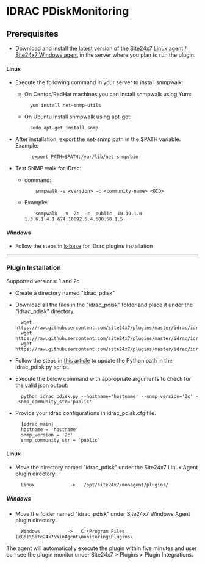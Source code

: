 # IDRAC PDiskMonitoring
                                                                                              
## Prerequisites

- Download and install the latest version of the [Site24x7 Linux agent / Site24x7 Windows agent](https://www.site24x7.com/app/client#/admin/inventory/add-monitor) in the server where you plan to run the plugin.

#### Linux 

- Execute the following command in your server to install snmpwalk: 

	- On Centos/RedHat machines you can install snmpwalk using Yum:
 
  			yum install net–snmp–utils

  	- On Ubuntu install snmpwalk using apt-get:
  
  			sudo apt–get install snmp
  
- After installation, export the net-snmp path in the $PATH variable. Example:

  			export PATH=$PATH:/var/lib/net-snmp/bin

- Test SNMP walk for iDrac:
  
  - command:

  			snmpwalk -v <version> -c <community-name> <OID>
  - Example:
  
  			snmpwalk  -v  2c  -c  public  10.19.1.0  1.3.6.1.4.1.674.10892.5.4.600.50.1.5
		
#### Windows

- Follow the steps in [k-base](https://support.site24x7.com/portal/en/kb/articles/idrac-monitoring-for-windows) for iDrac plugins installation

---

### Plugin Installation  

Supported versions: 1 and 2c

- Create a directory named "idrac_pdisk"
      
- Download all the files in the "idrac_pdisk" folder and place it under the "idrac_pdisk" directory.

		wget https://raw.githubusercontent.com/site24x7/plugins/master/idrac/idrac_pdisk/idrac_pdisk.py
		wget https://raw.githubusercontent.com/site24x7/plugins/master/idrac/idrac_pdisk/idrac_pdisk.cfg
		wget https://raw.githubusercontent.com/site24x7/plugins/master/idrac/idrac_pdisk/SNMPUtil.py

- Follow the steps in [this article](https://support.site24x7.com/portal/en/kb/articles/updating-python-path-in-a-plugin-script-for-linux-servers) to update the Python path in the idrac_pdisk.py script.

- Execute the below command with appropriate arguments to check for the valid json output:

		python idrac_pdisk.py --hostname='hostname' --snmp_version='2c' --snmp_community_str='public'

- Provide your idrac configurations in idrac_pdisk.cfg file.

		[idrac_main]
		hostname = 'hostname'
		snmp_version = '2c' 
		snmp_community_str = 'public'
		
#### Linux

- Move the directory named "idrac_pdisk" under the Site24x7 Linux Agent plugin directory: 

		Linux             ->   /opt/site24x7/monagent/plugins/
		
##### Windows 

- Move the folder named "idrac_pdisk" under Site24x7 Windows Agent plugin directory: 

		Windows          ->   C:\Program Files (x86)\Site24x7\WinAgent\monitoring\Plugins\
		
The agent will automatically execute the plugin within five minutes and user can see the plugin monitor under Site24x7 > Plugins > Plugin Integrations.





